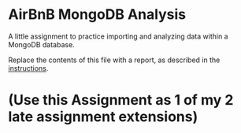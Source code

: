 # AirBnB MongoDB Analysis

A little assignment to practice importing and analyzing data within a MongoDB database.

Replace the contents of this file with a report, as described in the [instructions](./instructions.md).

<h1>
(Use this Assignment as 1 of my 2 late assignment extensions)
</h1>
